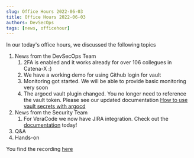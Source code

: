 ```yaml
---
slug: Office Hours 2022-06-03
title: Office Hours 2022-06-03
authors: DevSecOps
tags: [news, officehour]
---
```


In our today's office hours, we discussed the following topics

1. News from the DevSecOps Team
   1. 2FA is enabled and it works already for over 106 collegues in Catena-X :)
   2. We have a working demo for using Github login for vault
   3. Monitoring got started. We will be able to provide basic monitoring very soon
   4. The argocd vault plugin changed. You no longer need to reference the vault token. Please see our updated documentation [How to use vault secrets with argocd](/docs/guides/ArgoCD/howto-use-vault-secrets-with-argocd)
1. News from the Security Team
   1. For VeraCode we now have JIRA integration. Check out the [documentation](/docs/security/how-to-integrate-veracode-to-your-jira-project) today!
1. Q&A
1. Hands-on

You find the
recording [here](https://bcgcatenax.sharepoint.com/:f:/r/sites/CommunitiesofPractises/Shared%20Documents/CX-CoP%20DevSecOps/Office_Hours_Regular_Recordings?csf=1&web=1&e=YezRwb)

